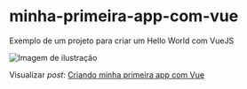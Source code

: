 # minha-primeira-app-com-vue
Exemplo de um projeto para criar um Hello World com VueJS

![Imagem de ilustração](http://blog.matheuscastiglioni.com.br/arquivo/download/posts/2018/03/criando-minha-primeira-app-com-vue.jpg)

Visualizar *post*: [Criando minha primeira app com Vue](http://blog.matheuscastiglioni.com.br/criando-minha-primeira-app-com-vue)
